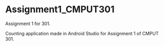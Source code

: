 # Assignment1_CMPUT301
Assignment 1 for 301.


Counting application made in Android Studio for Assignment 1 of CMPUT 301.
